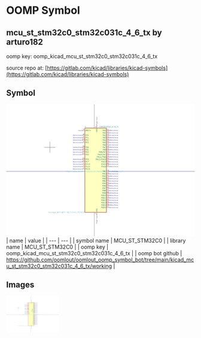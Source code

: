 # OOMP Symbol  
## mcu_st_stm32c0_stm32c031c_4_6_tx  by arturo182  
  
oomp key: oomp_kicad_mcu_st_stm32c0_stm32c031c_4_6_tx  
  
source repo at: [https://gitlab.com/kicad/libraries/kicad-symbols](https://gitlab.com/kicad/libraries/kicad-symbols)  
## Symbol  
  
[![working.png](working_600.png)](working.png)  
| name | value | 
| --- | --- | 
| symbol name | MCU_ST_STM32C0 | 
| library name | MCU_ST_STM32C0 | 
| oomp key | oomp_kicad_mcu_st_stm32c0_stm32c031c_4_6_tx | 
| oomp bot github | https://github.com/oomlout/oomlout_oomp_symbol_bot/tree/main/kicad_mcu_st_stm32c0_stm32c031c_4_6_tx/working | 
## Images  
  
[![working.png](working_140.png)](working.png)  
